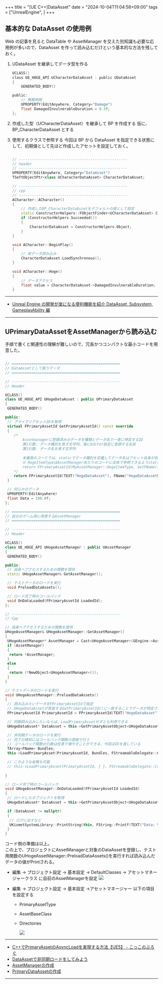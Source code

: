 +++
title = "[UE C++]DataAsset"
date = "2024-10-04T11:04:58+09:00"
tags = ["UnrealEngine", ]
+++

## 基本的な DataAsset の使用例

Web の記事を見ると DataTable や AssetManager を交えた別知識も必要な応用例が多いので、DataAsset を作って読み込むだけという基本的な方法を残しておく。

1. UDataAsset を継承してデータ型を作る

   ```cpp:UCharacterDataAsset.h
   UCLASS()
   class UE_HOGE_API UCharacterDataAsset : public UDataAsset
   {
       GENERATED_BODY()

   public:
       // 無敵時間
       UPROPERTY(EditAnywhere, Category="Damage")
       float DamagedInvulnerableDuration = 0.5f;
   };
   ```

1. 作成した型（UCharacterDataAsset）を継承して BP を作成する
   仮に、BP_CharacterDataAsset とする
1. 使用するクラスで参照する
   今回は BP から DataAsset を指定できる状態にして、初期値として先ほど作成したアセットを設定しておく。

   ```cpp:Character.cpp

   // --------------------------------------------------
   // header
   // --------------------------------------------------
   UPROPERTY(EditAnywhere, Category="DataAsset")
   TSoftObjectPtr<class UCharacterDataAsset> CharacterDataAsset;

   // --------------------------------------------------
   // cpp
   // --------------------------------------------------
   ACharacter::ACharacter()
   {
       // 作成したBP_CharacterDataAssetをデフォルトの値として設定
       static ConstructorHelpers::FObjectFinder<UCharacterDataAsset> CharacterDataAssetFinder(TEXT("CharacterDataAsset'/Game/DataAsset/BP_CharacterDataAsset.BP_CharacterDataAsset'"));
       if (ConstructorHelpers.Succeeded())
       {
           CharacterDataAsset = ConstructorHelpers.Object;
       }
   }

   void ACharacter::BeginPlay()
   {
       // 実データ読み込み
       CharacterDataAsset.LoadSynchronous();
   }

   void ACharacter::Hoge()
   {
       // データアクセス
       float value = CharacterDataAsset->DamagedInvulnerableDuration;
   }
   ```

----

- [Unreal Engine の開発が楽になる便利機能を紹介 DataAsset, Subsystem, GameplayAbility 編](https://www.docswell.com/s/EpicGamesJapan/KXVDY5-2022-08-02-124838#p4)

----

## UPrimaryDataAssetをAssetManagerから読み込む

手順で書くと関連性の理解が難しいので、冗長かつコンパクトな最小コードを用意した。

```cpp

// ==================================================
// DataAssetとして扱うデータ
// ==================================================

// --------------------------------------------------
// Header

UCLASS()
class UE_HOGE_API UHogeDataAsset : public UPrimaryDataAsset
{
 GENERATED_BODY()

public:
 // プライマリアセットIDを取得
 virtual FPrimaryAssetId GetPrimaryAssetId() const override
 {
    /*
        Assetmanagerに登録済みのデータを種類とデータ名で一意に特定するID
        第1引数: データ種別を表す文字列、後にEditor設定に登録する名前
        第2引数: データ名を表す文字列
        
        本番用のコードでは、staticでデータ種別を定義してデータ名はアセット自身が名前を返すように実装するのが良いだろう
        ※ HogeItemTypeはAssetManagerあたりのコードに全体で参照できるようstaticで定義したもの
        return FPrimaryAssetId(MyAssetManager::HogeItemType, GetFName());
    */
    return FPrimaryAssetId(TEXT("HogeDataAsset"), FName("HogeDataAssetName"));
 }

 // 何らかのデータ
 UPROPERTY(EditAnywhere)
 float Data = 100.0f;
};

// ==================================================
// 自分のゲーム用に用意するAssetManager
// ==================================================

// --------------------------------------------------
// Header

UCLASS()
class UE_HOGE_API UHogeAssetManager : public UAssetManager
{
 GENERATED_BODY()

public:
 // 自身へアクセスするための関数を提供
 static UHogeAssetManager& GetAssetManager();

 // テストデータのロードを実行
 void PreloadDataAssets();

 // ロード完了時のコールバック
 void OnDataLoaded(FPrimaryAssetId LoadedId);
};

// --------------------------------------------------
// Cpp

// 自身へアクセスするための関数を提供
UHogeAssetManager& UHogeAssetManager::GetAssetManager()
{
 UHogeAssetManager* AssetManager = Cast<UHogeAssetManager>(GEngine->AssetManager);
 if (AssetManager)
 {
  return *AssetManager;
 }
 else
 {
  return (*NewObject<UHogeAssetManager>());
 }
}

// テストデータのロードを実行
void UHogeAssetManager::PreloadDataAssets()
{
 // 読み込みたいデータをFPrimaryAssetIdで指定
 // UHogeDataAssetが実装するGetPrimaryAssetId()に一致することでデータが特定される
 FPrimaryAssetId PrimaryAssetId = FPrimaryAssetId(TEXT("HogeDataAsset"), FName("HogeDataAssetName"));

 // 同期読み込みしたいならば、LoadPrimaryAssetせずとも利用できる
 UHogeDataAsset* DataAsset = this->GetPrimaryAssetObject<UHogeDataAsset>(LoadedId);

 // 非同期データのロードを実行
 // 完了の検知にはコールバック関数の登録で行う
 // コールバック関数の引数は任意で増やすことができる、今回はIDを渡している
 TArray<FName> Bundles;
 this->LoadPrimaryAsset(PrimaryAssetId, Bundles, FStreamableDelegate::CreateUObject(this, &UHogeAssetManager::OnDataLoaded, PrimaryAssetId));

 // このような省略も可能
 // this->LoadPrimaryAsset(PrimaryAssetId, { }, FStreamableDelegate::CreateUObject(this, &UHogeAssetManager::OnDataLoaded, PrimaryAssetId));
 
}

// ロード完了時のコールバック
void UHogeAssetManager::OnDataLoaded(FPrimaryAssetId LoadedId)
{
 // ロードしたオブジェクトを取得
 UHogeDataAsset* DataAsset = this->GetPrimaryAssetObject<UHogeDataAsset>(LoadedId);

 if (DataAsset != nullptr)
 {
  // ログに出すなど
  UKismetSystemLibrary::PrintString(this, FString::Printf(TEXT("Data: %d"), DataAsset->Data));
 }
}
```

コード側の準備は以上。  
この上で、プロジェクトにAssetManagerと対象のDataAssetを登録し、テスト用関数のUHogeAssetManager::PreloadDataAssets()を実行すれば読み込んだデータの値がPrintされる。

- 編集 → プロジェクト設定 → 基本設定 → DefaultClasses → アセットマネージャークラス に自前のAssetManagerを設定
    ![](2024-10-09-16-58-30.png)

- 編集 → プロジェクト設定 → 基本設定 →アセットマネージャー
    以下の項目を設定する
  - PrimaryAssetType
  - AssetBaseClass
  - Directories

    ![](2024-10-09-14-04-33.png)

----

- [C++でPrimaryAssetのAsyncLoadを実現する方法【UE5】 - こっこのぶろぐ](https://empkocko.hatenablog.com/entry/20240914/1726314227)
- [DataAssetで非同期ロードをしてみよう](https://blog.alche.studio/posts/E9yd4xjtweTaZZx1FwaXO/)
- [AssetManagerの作成](https://zenn.dev/hakuto_gamedev/articles/3d1da6aa0c7fe0)
- [PrimaryDataAssetの作成](https://zenn.dev/hakuto_gamedev/articles/e1f8dfb61ec76b)

----
